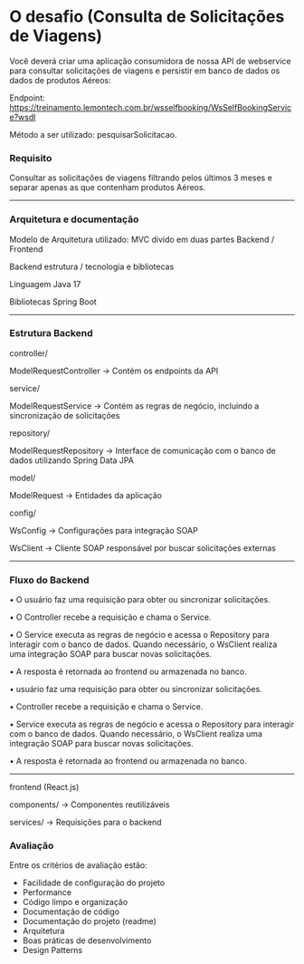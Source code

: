# O desafio (Consulta de Solicitações de Viagens)

Você deverá criar uma aplicação consumidora de nossa API de webservice para consultar solicitações de viagens e persistir em banco de dados os dados de produtos Aéreos:

Endpoint: https://treinamento.lemontech.com.br/wsselfbooking/WsSelfBookingService?wsdl

Método a ser utilizado: pesquisarSolicitacao.

### Requisito

Consultar as solicitações de viagens filtrando pelos últimos 3 meses e separar apenas as que contenham produtos Aéreos.
______________________________________________________________________________________________________________________________________________________________________________________________________________________
### Arquitetura e documentação

Modelo de Arquitetura utilizado: MVC divido em duas partes Backend / Frontend 

Backend estrutura / tecnologia e bibliotecas

Linguagem Java 17

Bibliotecas Spring Boot
______________________________________________________________________________________________________________________________________________________________________________________________________________________
### Estrutura Backend

 controller/
 
 ModelRequestController → Contém os endpoints da API

 service/
 
 ModelRequestService  → Contém as regras de negócio, incluindo a sincronização de solicitações

 repository/
 
 ModelRequestRepository  →  Interface de comunicação com o banco de dados utilizando Spring Data JPA

 model/
 
 ModelRequest  → Entidades da aplicação

 config/
 
 WsConfig → Configurações para integração SOAP
 
 WsClient → Cliente SOAP responsável por buscar solicitações externas
______________________________________________________________________________________________________________________________________________________________________________________________________________________
###  Fluxo do Backend 
 
• O usuário faz uma requisição para obter ou sincronizar solicitações.

• O Controller recebe a requisição e chama o Service.

• O Service executa as regras de negócio e acessa o Repository para interagir com o banco de dados. Quando necessário, o WsClient realiza uma integração SOAP para buscar
novas solicitações.

• A resposta é retornada ao frontend ou armazenada no banco.

• usuário faz uma requisição para obter ou sincronizar solicitações.

• Controller recebe a requisição e chama o Service.

• Service executa as regras de negócio e acessa o Repository para interagir com o banco de dados. Quando necessário, o WsClient realiza uma integração SOAP para buscar 
 novas solicitações.

• A resposta é retornada ao frontend ou armazenada no banco.
______________________________________________________________________________________________________________________________________________________________________________________________________________________
 frontend (React.js)

components/ → Componentes reutilizáveis

 services/ → Requisições para o backend


### Avaliação

Entre os critérios de avaliação estão:

* Facilidade de configuração do projeto
* Performance
* Código limpo e organização
* Documentação de código
* Documentação do projeto (readme)
* Arquitetura
* Boas práticas de desenvolvimento
* Design Patterns
